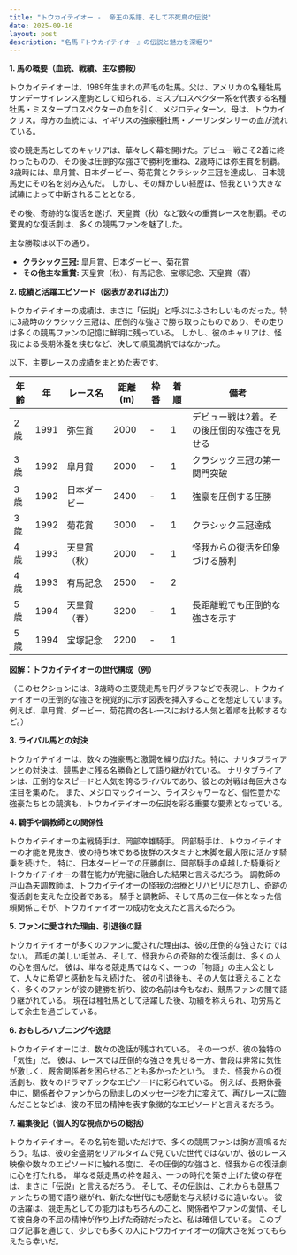 ```yaml
---
title: "トウカイテイオー -  帝王の系譜、そして不死鳥の伝説"
date: 2025-09-16
layout: post
description: "名馬『トウカイテイオー』の伝説と魅力を深堀り"
---
```


**1. 馬の概要（血統、戦績、主な勝鞍）**

トウカイテイオーは、1989年生まれの芦毛の牡馬。父は、アメリカの名種牡馬サンデーサイレンス産駒として知られる、ミスプロスペクター系を代表する名種牡馬・ミスタープロスペクターの血を引く、メジロティターン。母は、トウカイクリス。母方の血統には、イギリスの強豪種牡馬・ノーザンダンサーの血が流れている。

彼の競走馬としてのキャリアは、華々しく幕を開けた。デビュー戦こそ2着に終わったものの、その後は圧倒的な強さで勝利を重ね、2歳時には弥生賞を制覇。3歳時には、皐月賞、日本ダービー、菊花賞とクラシック三冠を達成し、日本競馬史にその名を刻み込んだ。  しかし、その輝かしい経歴は、怪我という大きな試練によって中断されることとなる。

その後、奇跡的な復活を遂げ、天皇賞（秋）など数々の重賞レースを制覇。その驚異的な復活劇は、多くの競馬ファンを魅了した。

主な勝鞍は以下の通り。

* **クラシック三冠:** 皐月賞、日本ダービー、菊花賞
* **その他主な重賞:** 天皇賞（秋）、有馬記念、宝塚記念、天皇賞（春）


**2. 成績と活躍エピソード（図表があれば出力）**

トウカイテイオーの成績は、まさに「伝説」と呼ぶにふさわしいものだった。特に3歳時のクラシック三冠は、圧倒的な強さで勝ち取ったものであり、その走りは多くの競馬ファンの記憶に鮮明に残っている。  しかし、彼のキャリアは、怪我による長期休養を挟むなど、決して順風満帆ではなかった。

以下、主要レースの成績をまとめた表です。

| 年齢 | 年 | レース名       | 距離(m) | 枠番 | 着順 | 備考                                      |
|-----|----|---------------|---------|-----|-----|-------------------------------------------|
| 2歳 | 1991 | 弥生賞         | 2000    |  -  | 1   | デビュー戦は2着。その後圧倒的な強さを見せる |
| 3歳 | 1992 | 皐月賞         | 2000    |  -  | 1   | クラシック三冠の第一関門突破             |
| 3歳 | 1992 | 日本ダービー     | 2400    |  -  | 1   | 強豪を圧倒する圧勝                       |
| 3歳 | 1992 | 菊花賞         | 3000    |  -  | 1   | クラシック三冠達成                         |
| 4歳 | 1993 | 天皇賞（秋）     | 2000    |  -  | 1   | 怪我からの復活を印象づける勝利             |
| 4歳 | 1993 | 有馬記念       | 2500    |  -  | 2   |  |
| 5歳 | 1994 | 天皇賞（春）     | 3200    |  -  | 1   | 長距離戦でも圧倒的な強さを示す             |
| 5歳 | 1994 | 宝塚記念       | 2200    |  -  | 1   |  |


**図解：トウカイテイオーの世代構成（例）**

（このセクションには、3歳時の主要競走馬を円グラフなどで表現し、トウカイテイオーの圧倒的な強さを視覚的に示す図表を挿入することを想定しています。  例えば、皐月賞、ダービー、菊花賞の各レースにおける人気と着順を比較するなど。）


**3. ライバル馬との対決**

トウカイテイオーは、数々の強豪馬と激闘を繰り広げた。特に、ナリタブライアンとの対決は、競馬史に残る名勝負として語り継がれている。  ナリタブライアンは、圧倒的なスピードと人気を誇るライバルであり、彼との対戦は毎回大きな注目を集めた。  また、メジロマックイーン、ライスシャワーなど、個性豊かな強豪たちとの競演も、トウカイテイオーの伝説を彩る重要な要素となっている。


**4. 騎手や調教師との関係性**

トウカイテイオーの主戦騎手は、岡部幸雄騎手。  岡部騎手は、トウカイテイオーの才能を見抜き、彼の持ち味である抜群のスタミナと末脚を最大限に活かす騎乗を続けた。  特に、日本ダービーでの圧勝劇は、岡部騎手の卓越した騎乗術とトウカイテイオーの潜在能力が完璧に融合した結果と言えるだろう。  調教師の戸山為夫調教師は、トウカイテイオーの怪我の治療とリハビリに尽力し、奇跡の復活劇を支えた立役者である。  騎手と調教師、そして馬の三位一体となった信頼関係こそが、トウカイテイオーの成功を支えたと言えるだろう。


**5. ファンに愛された理由、引退後の話**

トウカイテイオーが多くのファンに愛された理由は、彼の圧倒的な強さだけではない。  芦毛の美しい毛並み、そして、怪我からの奇跡的な復活劇は、多くの人の心を掴んだ。  彼は、単なる競走馬ではなく、一つの「物語」の主人公として、人々に希望と感動を与え続けた。  彼の引退後も、その人気は衰えることなく、多くのファンが彼の健勝を祈り、彼の名前は今もなお、競馬ファンの間で語り継がれている。  現在は種牡馬として活躍した後、功績を称えられ、功労馬として余生を過ごしている。


**6. おもしろハプニングや逸話**

トウカイテイオーには、数々の逸話が残されている。  その一つが、彼の独特の「気性」だ。  彼は、レースでは圧倒的な強さを見せる一方、普段は非常に気性が激しく、厩舎関係者を困らせることも多かったという。  また、怪我からの復活劇も、数々のドラマチックなエピソードに彩られている。  例えば、長期休養中に、関係者やファンからの励ましのメッセージを力に変えて、再びレースに臨んだことなどは、彼の不屈の精神を表す象徴的なエピソードと言えるだろう。


**7. 編集後記（個人的な視点からの総括）**

トウカイテイオー。その名前を聞いただけで、多くの競馬ファンは胸が高鳴るだろう。私は、彼の全盛期をリアルタイムで見ていた世代ではないが、彼のレース映像や数々のエピソードに触れる度に、その圧倒的な強さと、怪我からの復活劇に心を打たれる。  単なる競走馬の枠を超え、一つの時代を築き上げた彼の存在は、まさに「伝説」と言えるだろう。  そして、その伝説は、これからも競馬ファンたちの間で語り継がれ、新たな世代にも感動を与え続けるに違いない。  彼の活躍は、競走馬としての能力はもちろんのこと、関係者やファンの愛情、そして彼自身の不屈の精神が作り上げた奇跡だったと、私は確信している。  このブログ記事を通じて、少しでも多くの人にトウカイテイオーの偉大さを知ってもらえたら幸いだ。
